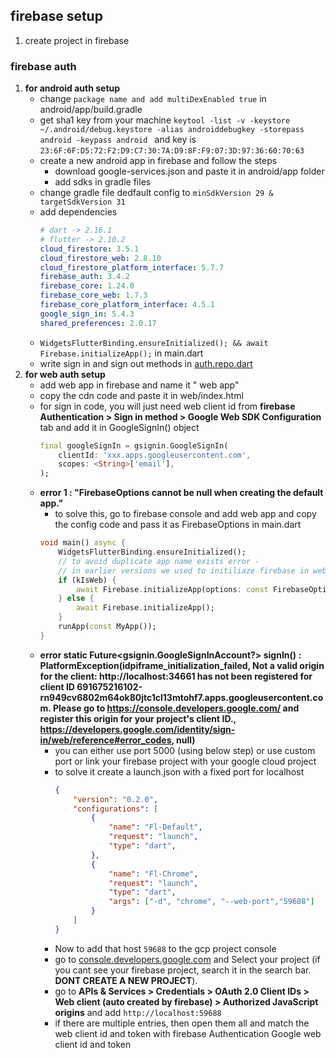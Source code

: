 ## firebase setup
1. create project in firebase

### firebase auth
1. __for android auth setup__
    - change `package name and add multiDexEnabled true` in android/app/build.gradle
    - get sha1 key from your machine `keytool -list -v -keystore ~/.android/debug.keystore -alias androiddebugkey -storepass android -keypass android ` and key is `23:6F:6F:D5:72:F2:D9:C7:30:7A:D9:8F:F9:07:3D:97:36:60:70:63`
    - create a new android app in firebase and follow the steps
        - download google-services.json and paste it in android/app folder
        - add sdks in gradle files
    - change gradle file dedfault config to `minSdkVersion 29 & targetSdkVersion 31`
    - add dependencies
        ```yaml
        # dart -> 2.16.1
        # flutter -> 2.10.2 
        cloud_firestore: 3.5.1
        cloud_firestore_web: 2.8.10
        cloud_firestore_platform_interface: 5.7.7
        firebase_auth: 3.4.2
        firebase_core: 1.24.0
        firebase_core_web: 1.7.3
        firebase_core_platform_interface: 4.5.1
        google_sign_in: 5.4.3
        shared_preferences: 2.0.17
        ```
    - `WidgetsFlutterBinding.ensureInitialized(); && await Firebase.initializeApp();` in main.dart
    - write sign in and sign out methods in [auth.repo.dart](lib/utils/auth.repo.dart)
2. __for web auth setup__
    - add web app in firebase and name it "<project> web app"
    - copy the cdn code and paste it in web/index.html
    - for sign in code, you will just need web client id from __firebase Authentication > Sign in method > Google Web SDK Configuration__ tab and add it in GoogleSignIn() object
        ```dart
        final googleSignIn = gsignin.GoogleSignIn(
            clientId: 'xxx.apps.googleusercontent.com',
            scopes: <String>['email'],
        );
        ```
    - __error 1 : "FirebaseOptions cannot be null when creating the default app."__
        - to solve this, go to firebase console and add web app and copy the config code and pass it as FirebaseOptions in main.dart
        ```dart
        void main() async {
            WidgetsFlutterBinding.ensureInitialized();
            // to avoid duplicate app name exists error - 
            // in earlier versions we used to initiliaze firebase in web.html
            if (kIsWeb) {
                await Firebase.initializeApp(options: const FirebaseOptions(...));
            } else {
                await Firebase.initializeApp();
            }
            runApp(const MyApp());
        }
        ```
    - __error static Future<gsignin.GoogleSignInAccount?> signIn() : PlatformException(idpiframe_initialization_failed, Not a valid origin for the client: http://localhost:34661 has not been registered for client ID 691675216102-rn949cv6802m64ok80jtc1cl13mtohf7.apps.googleusercontent.com. Please go to https://console.developers.google.com/ and register this origin for your project's client ID., https://developers.google.com/identity/sign-in/web/reference#error_codes, null)__
        - you can either use port 5000 (using below step) or use custom port or link your firebase project with your google cloud project
        - to solve it create a launch.json with a fixed port for localhost 
            ```json
            {
                "version": "0.2.0",
                "configurations": [
                    {
                        "name": "Fl-Default",
                        "request": "launch",
                        "type": "dart",
                    },
                    {
                        "name": "Fl-Chrome",
                        "request": "launch",
                        "type": "dart",
                        "args": ["-d", "chrome", "--web-port","59688"]
                    }
                ]
            }
            ```
        - Now to add that host `59688` to the gcp project console
        - go to [console.developers.google.com](https://console.developers.google.com/) and Select your project (if you cant see your firebase project, search it in the search bar. __DONT CREATE A NEW PROJECT__).
        - go to __APIs & Services > Credentials > OAuth 2.0 Client IDs > Web client (auto created by firebase) > Authorized JavaScript origins__ and add `http://localhost:59688`
        - if there are multiple entries, then open them all and match the web client id and token with firebase Authentication Google web client id and token